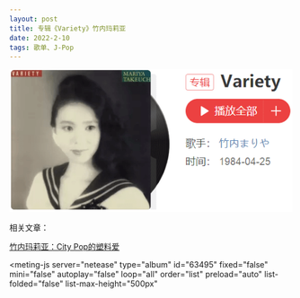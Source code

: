 ```yaml
---
layout: post
title: 专辑《Variety》竹内玛莉亚
date: 2022-2-10
tags: 歌单、J-Pop
---
```


![](/img/variety.png)

相关文章：

<a href="https://www.bilibili.com/read/cv7603390" target="_blank">竹内玛莉亚：City Pop的塑料爱</a>


<style>
    @import url(https://cdn.jsdelivr.net/npm/aplayer/dist/APlayer.min.css);
</style>
<script src="https://cdn.jsdelivr.net/npm/aplayer/dist/APlayer.min.js"></script>
<script src="https://cdn.jsdelivr.net/npm/meting@2.0.1/dist/Meting.min.js"></script>
<meting-js 
	server="netease" 
	type="album" 
	id="63495"
	fixed="false"
	mini="false"
	autoplay="false"
	loop="all"
	order="list"
	preload="auto"
	list-folded="false"
	list-max-height="500px" 

></meting-js>